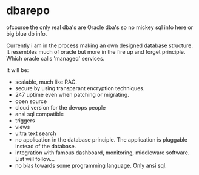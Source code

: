 # dbarepo

ofcourse the only real dba's are Oracle dba's so no mickey sql info here or big blue db info.

Currently i am in the process making an own designed database structure.
It resembles much of oracle but more in the fire up and forget principle. Which oracle calls 'managed' services.

It will be:
- scalable, much like RAC.
- secure by using transparant encryption techniques.
- 247 uptime even when patching or migrating.
- open source
- cloud version for the devops people
- ansi sql compatible
- triggers
- views
- ultra text search
- no application in the database principle. The application is pluggable instead of the database.
- integration with famous dashboard, monitoring, middleware software. List will follow...
- no bias towards some programming language. Only ansi sql.
  

